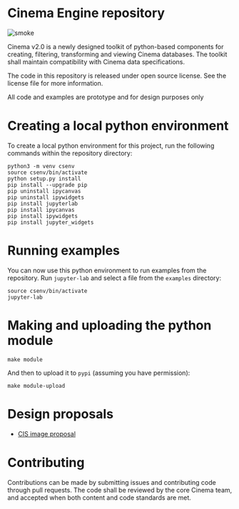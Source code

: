 # Cinema Engine repository 
![smoke](https://github.com/cinemascience/pycinema/actions/workflows/RenderTest.yml/badge.svg)

Cinema v2.0 is a newly designed toolkit of python-based components for creating, filtering, transforming and viewing Cinema databases. The toolkit shall maintain compatibility with Cinema data specifications.

The code in this repository is released under open source license. See the license file for more information.

All code and examples are prototype and for design purposes only

# Creating a local python environment

To create a local python environment for this project, run the following commands within the repository directory:
```
python3 -m venv csenv
source csenv/bin/activate
python setup.py install
pip install --upgrade pip
pip uninstall ipycanvas
pip uninstall ipywidgets
pip install jupyterlab
pip install ipycanvas
pip install ipywidgets
pip install jupyter_widgets
```

# Running examples

You can now use this python environment to run examples from the repository. Run `jupyter-lab` and select a file from the `examples` directory:

```
source csenv/bin/activate
jupyter-lab
```

# Making and uploading the python module

```
make module
``` 

And then to upload it to `pypi` (assuming you have permission):

```
make module-upload
```

# Design proposals

- [CIS image proposal](doc/cis_proposal.md)

# Contributing

Contributions can be made by submitting issues and contributing code through pull requests. The code shall be reviewed by the core Cinema team, and accepted when both content and code standards are met.


